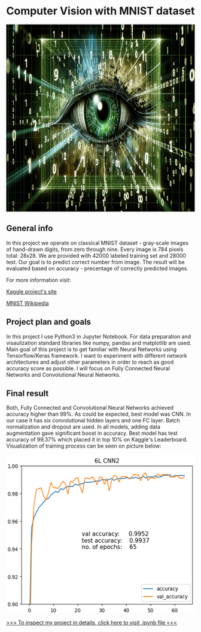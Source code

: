 # Computer Vision with MNIST dataset

<img src="image.png" width="1000" height="500">

## General info

In this project we operate on classical MNIST dataset - gray-scale images of hand-drawn digits, from zero through nine. Every image is 784 pixels total: 28x28. We are provided with 42000 labeled training set and 28000 test. Our goal is to predict correct number from image. The result will be evaluated based on accuracy - precentage of correctly predicted images.

For more information visit:

[Kaggle project's site](https://www.kaggle.com/competitions/digit-recognizer)

[MNIST Wikipedia](https://en.wikipedia.org/wiki/MNIST_database)

## Project plan and goals

In this project I use Python3 in Jupyter Notebook. For data preparation and visaulization standard libraries like numpy, pandas and matplotlib are used. Main goal of this project is to get familiar with Neural Networks using Tensorflow/Keras framework. I want to experiment with different network architectures and adjust other parameters in order to reach as good accuracy score as possible. I will focus on Fully Connected Neural Networks and Convolutional Neural Networks.


## Final result

Both, Fully Connected and Convolutional Neural Networks achieved accuracy higher than 99%. As could be expected, best model was CNN. In our case it has six convolutional hidden layers and one FC layer. Batch normalization and dropout are used. In all models, adding data augmentation gave significant boost in accuracy. Best model has test accuracy of 99.37% which placed it in top 10% on Kaggle's Leaderboard. Visualization of training process can be seen on picture below:

<img src="best_model.png" width="547" height="424">

[>>> To inspect my project in details, click here to visit .ipynb file <<<](https://github.com/maciekr91/Computer-Vision-with-MNIST-dataset/blob/main/project%20MNIST.ipynb)


